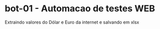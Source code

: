 # bot-01 - Automacao de testes WEB
 Extraindo valores do Dólar e Euro da internet e salvando em xlsx
